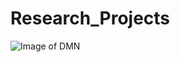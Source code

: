 # Research_Projects


![Image of DMN](https://github.com/LexC/Research_Project-fMRI_TLE_2020/blob/master/Images/DMN.gif?raw=true)
